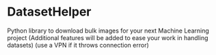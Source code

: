 # DatasetHelper
Python library to download bulk images for your next Machine Learning project (Additional features will be added to ease your work in handling datasets)
(use a VPN if it throws connection error)

